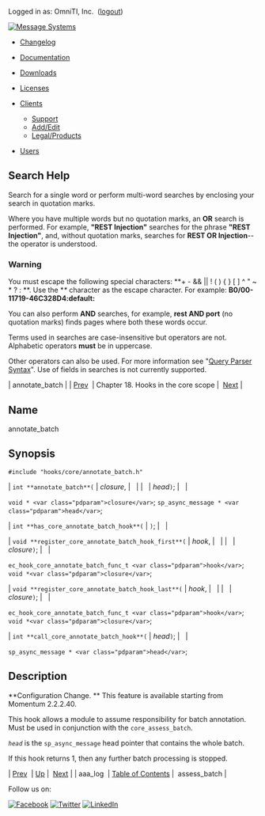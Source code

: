 Logged in as: OmniTI, Inc.  ([logout](https://support.messagesystems.com/logout.php))

[![Message Systems](https://support.messagesystems.com/images/ms-white205.png)](https://support.messagesystems.com/start.php) 

*   [Changelog](https://support.messagesystems.com/start.php?show=changelog)
*   [Documentation](https://support.messagesystems.com/docs/)
*   [Downloads](https://support.messagesystems.com/start.php)

*   [Licenses](https://support.messagesystems.com/license_summary.php)
*   <a href="">Clients</a>
    *   [Support](https://support.messagesystems.com/cs.php)
    *   [Add/Edit](https://support.messagesystems.com/edit_client.php)
    *   [Legal/Products](https://support.messagesystems.com/edit_products.php)
*   [Users](https://support.messagesystems.com/edit_customer.php)

## Search Help

Search for a single word or perform multi-word searches by enclosing your search in quotation marks.

Where you have multiple words but no quotation marks, an **OR** search is performed. For example, **"REST Injection"** searches for the phrase **"REST Injection"**, and, without quotation marks, searches for **REST OR Injection**--the operator is understood.

### Warning

You must escape the following special characters: **+ - && || ! ( ) { } [ ] ^ " ~ * ? : \**. Use the **\** character as the escape character. For example: **B0/00-11719-46C328D4\:default\:**

You can also perform **AND** searches, for example, **rest AND port** (no quotation marks) finds pages where both these words occur.

Terms used in searches are case-insensitive but operators are not. Alphabetic operators **must** be in uppercase.

Other operators can also be used. For more information see "[Query Parser Syntax](https://lucene.apache.org/core/old_versioned_docs/versions/3_0_0/queryparsersyntax.html)". Use of fields in searches is not currently supported.

| annotate_batch |
| [Prev](extending.hooks.core.aaa_log.php)  | Chapter 18. Hooks in the core scope |  [Next](extending.hooks.core.assess_batch.php) |

<a name="extending.hooks.core.annotate_batch"></a>
## Name

annotate_batch

## Synopsis

`#include "hooks/core/annotate_batch.h"`

| `int **annotate_batch**(` | <var class="pdparam">closure</var>, |   |
|   | <var class="pdparam">head</var>`)`; |   |

`void * <var class="pdparam">closure</var>`;
`sp_async_message * <var class="pdparam">head</var>`;

| `int **has_core_annotate_batch_hook**(` | `)`; |   |

| `void **register_core_annotate_batch_hook_first**(` | <var class="pdparam">hook</var>, |   |
|   | <var class="pdparam">closure</var>`)`; |   |

`ec_hook_core_annotate_batch_func_t <var class="pdparam">hook</var>`;
`void *<var class="pdparam">closure</var>`;

| `void **register_core_annotate_batch_hook_last**(` | <var class="pdparam">hook</var>, |   |
|   | <var class="pdparam">closure</var>`)`; |   |

`ec_hook_core_annotate_batch_func_t <var class="pdparam">hook</var>`;
`void *<var class="pdparam">closure</var>`;

| `int **call_core_annotate_batch_hook**(` | <var class="pdparam">head</var>`)`; |   |

`sp_async_message * <var class="pdparam">head</var>`;<a name="idp20369296"></a>
## Description

**Configuration Change. ** This feature is available starting from Momentum 2.2.2.40.

This hook allows a module to assume responsibility for batch annotation. Must be used in conjunction with the `core_assess_batch`.

*`head`* is the `sp_async_message` head pointer that contains the whole batch.

If this hook returns 1, then any further batch processing is stopped.

| [Prev](extending.hooks.core.aaa_log.php)  | [Up](extending.hooks.core.php) |  [Next](extending.hooks.core.assess_batch.php) |
| aaa_log  | [Table of Contents](index.php) |  assess_batch |

Follow us on:

[![Facebook](https://support.messagesystems.com/images/icon-facebook.png)](http://www.facebook.com/messagesystems) [![Twitter](https://support.messagesystems.com/images/icon-twitter.png)](http://twitter.com/#!/MessageSystems) [![LinkedIn](https://support.messagesystems.com/images/icon-linkedin.png)](http://www.linkedin.com/company/message-systems)